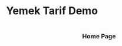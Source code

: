 # Yemek Tarif Demo

<p align= "center" >
  <img 
       src = "https://github.com/elifbilgep/yemekTarifi/blob/main/assets/screenshoots/foodss.png" alt ="">
<br>
  <h3 align = "center"> Home Page </h3>
</p>

<br>
